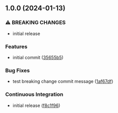 

## 1.0.0 (2024-01-13)


### ⚠ BREAKING CHANGES

* initial release

### Features

* initial commit ([35655b5](https://github.com/JakobLierman/commitlint-config/commit/35655b5487f91819502434ade1a297bbabcb440f))


### Bug Fixes

* test breaking change commit message ([1af67df](https://github.com/JakobLierman/commitlint-config/commit/1af67dfde1a4c628b6cb5027b8929302d4f7d8ee))


### Continuous Integration

* initial release ([f8c1f96](https://github.com/JakobLierman/commitlint-config/commit/f8c1f96e1f4288760a81f42f0cce7a317e9bd678))
